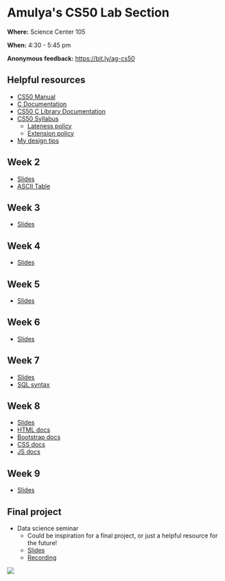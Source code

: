 # Amulya's CS50 Lab Section

**Where:** Science Center 105

**When:** 4:30 - 5:45 pm 

**Anonymous feedback:** https://bit.ly/ag-cs50

## Helpful resources
- [CS50 Manual](https://manual.cs50.io)
- [C Documentation](https://devdocs.io/c/)
- [CS50 C Library Documentation](https://cs50.readthedocs.io/libraries/cs50/c/)
- [CS50 Syllabus](https://cs50.harvard.edu/college/2022/fall/syllabus/)
  - [Lateness policy](https://cs50.harvard.edu/college/2022/fall/syllabus/#lateness-policy)
  - [Extension policy](https://cs50.harvard.edu/college/2022/fall/syllabus/#extensions)
- [My design tips](https://docs.google.com/presentation/d/1L8Bw9KUt_Sw9l4whg8iaz0kqXfZ5ekebmYKhyrgMSCc/edit?usp=sharing)

## Week 2
- [Slides](https://docs.google.com/presentation/d/1bnXviUxpH_br8jrgA8yDMW9iCFLZXl2U2BICS_BuSE8/edit?usp=sharing)
- [ASCII Table](https://www.asciitable.com)

## Week 3
- [Slides](https://docs.google.com/presentation/d/1FTZFORG3fneUbPVrrJo3LgzhKPIlKdFM5A_bEUp1JFg/edit?usp=sharing)

## Week 4
- [Slides](https://docs.google.com/presentation/d/1W8xiGM_uep_UHf61V674wUh5p4fw-BUbKntnnhreERg/edit?usp=sharing)

## Week 5
- [Slides](https://docs.google.com/presentation/d/11Bws6yL93s-2EKJ83cSwLm5tWLFtF_0lvxDPJFz-MV8/edit?usp=share_link)

## Week 6
- [Slides](https://docs.google.com/presentation/d/1kt22hZ4Xqt7mEDQTv9Z6xpAJViy_XVSdq2QFlMlAQfc/edit?usp=share_link)

## Week 7
- [Slides](https://docs.google.com/presentation/d/1n4uiRd4P92aBSD5nJWKrvJQaD2adWytCQ3Jg0AZCaIY/edit?usp=share_link)
- [SQL syntax](https://www.w3schools.com/sql/sql_syntax.asp)

## Week 8
- [Slides](https://docs.google.com/presentation/d/1KuvbvuZwOE4lLQzPu3U9IPNR_D256lBZjlxMRicuPis/edit?usp=sharing)
- [HTML docs](https://developer.mozilla.org/en-US/docs/Web/HTML)
- [Bootstrap docs](https://getbootstrap.com/docs/5.2/getting-started/introduction/)
- [CSS docs](https://developer.mozilla.org/en-US/docs/Web/CSS)
- [JS docs](https://developer.mozilla.org/en-US/docs/Web/JavaScript)

## Week 9
- [Slides](https://docs.google.com/presentation/d/1-3WfcTR_AL-9tg3f2pyXT87FvnHR7m4J38XebTfkhqI/edit?usp=sharing)

## Final project
- Data science seminar
  - Could be inspiration for a final project, or just a helpful resource for the future!
  - [Slides](https://docs.google.com/presentation/d/1iF_-TG8GS1M0nTmMvoHswlvRQIzNcIR8IAtIoU7Cdh8/edit?usp=sharing)
  - [Recording](https://www.youtube.com/watch?v=JE81X23PxiA&t=32s)

![](https://c.tenor.com/PV4JW2bMnBIAAAAC/pink-heart.gif)
